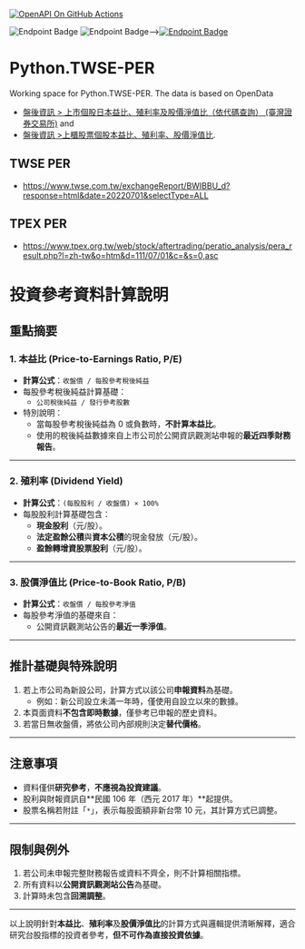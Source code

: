 [![OpenAPI On GitHub Actions](https://github.com/wenchiehlee/Python-Actions.PER/actions/workflows/Actions.yaml/badge.svg)](https://github.com/wenchiehlee/Python-Actions.PER/actions/workflows/Actions.yaml)

![Endpoint Badge](https://img.shields.io/endpoint?url=https://raw.githubusercontent.com/wenchiehlee/Python.TWSE-PER/main/TWSE.json)
![Endpoint Badge](https://img.shields.io/endpoint?url=https://raw.githubusercontent.com/wenchiehlee/Python.TWSE-PER/main/TPEX.json)⟶[![Endpoint Badge](https://img.shields.io/endpoint?url=https://raw.githubusercontent.com/wenchiehlee/Python.TWSE-PER/main/TWSE_TPEX.json)](TWSE_TPEX.csv)

# Python.TWSE-PER
Working space for Python.TWSE-PER. The data is based on OpenData 
  * [盤後資訊 > 上市個股日本益比、殖利率及股價淨值比（依代碼查詢） (臺灣證券交易所)](https://data.gov.tw/dataset/11547) and
  * [盤後資訊 >上櫃股票個股本益比、殖利率、股價淨值比](https://data.gov.tw/dataset/11373).

## TWSE PER
* https://www.twse.com.tw/exchangeReport/BWIBBU_d?response=html&date=20220701&selectType=ALL

## TPEX PER

* https://www.tpex.org.tw/web/stock/aftertrading/peratio_analysis/pera_result.php?l=zh-tw&o=htm&d=111/07/01&c=&s=0,asc



# 投資參考資料計算說明

## 重點摘要

### 1. **本益比 (Price-to-Earnings Ratio, P/E)**
- **計算公式**：`收盤價 / 每股參考稅後純益`
- 每股參考稅後純益計算基礎：
  - `公司稅後純益 / 發行參考股數`
- 特別說明：
  - 當每股參考稅後純益為 0 或負數時，**不計算本益比**。
  - 使用的稅後純益數據來自上市公司於公開資訊觀測站申報的**最近四季財務報告**。

---

### 2. **殖利率 (Dividend Yield)**
- **計算公式**：`(每股股利 / 收盤價) × 100%`
- 每股股利計算基礎包含：
  - **現金股利**（元/股）。
  - **法定盈餘公積**與**資本公積**的現金發放（元/股）。
  - **盈餘轉增資股票股利**（元/股）。

---

### 3. **股價淨值比 (Price-to-Book Ratio, P/B)**
- **計算公式**：`收盤價 / 每股參考淨值`
- 每股參考淨值的基礎來自：
  - 公開資訊觀測站公告的**最近一季淨值**。

---

## 推計基礎與特殊說明
1. 若上市公司為新設公司，計算方式以該公司**申報資料**為基礎。
   - 例如：新公司設立未滿一年時，僅使用自設立以來的數據。
2. 本頁面資料**不包含即時數據**，僅參考已申報的歷史資料。
3. 若當日無收盤價，將依公司內部規則決定**替代價格**。

---

## 注意事項
- 資料僅供**研究參考**，**不應視為投資建議**。
- 股利與財報資訊自**民國 106 年（西元 2017 年）**起提供。
- 股票名稱若附註「`*`」，表示每股面額非新台幣 10 元，其計算方式已調整。

---

## 限制與例外
1. 若公司未申報完整財務報告或資料不齊全，則不計算相關指標。
2. 所有資料以**公開資訊觀測站公告**為基礎。
3. 計算時未包含**回溯調整**。

---

以上說明針對**本益比**、**殖利率**及**股價淨值比**的計算方式與邏輯提供清晰解釋，適合研究台股指標的投資者參考，**但不可作為直接投資依據**。
